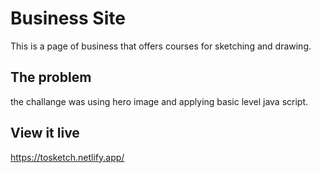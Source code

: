 # Business Site

This is a page of business that offers courses for sketching and drawing.

## The problem

the challange was using hero image and applying basic level java script. 

## View it live
https://tosketch.netlify.app/
